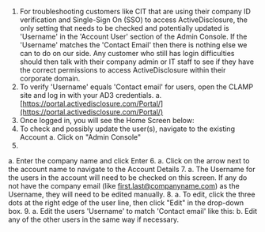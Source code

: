 1. For troubleshooting customers like CIT that are using their company ID verification and Single-Sign On (SSO) to access ActiveDisclosure, the only setting that needs to be checked and potentially updated is &#39;Username&#39; in the &#39;Account User&#39; section of the Admin Console.  If the &#39;Username&#39; matches the &#39;Contact Email&#39; then there is nothing else we can to do on our side.  Any customer who still has login difficulties should then talk with their company admin or IT staff to see if they have the correct permissions to access ActiveDisclosure within their corporate domain.
2. To verify &#39;Username&#39; equals &#39;Contact email&#39; for users, open the CLAMP site and log in with your AD3 credentials.
  a. [https://portal.activedisclosure.com/Portal/](https://portal.activedisclosure.com/Portal/)
3. Once logged in, you will see the Home Screen below:
4. To check and possibly update the user(s), navigate to the existing Account
  a. Click on &quot;Admin Console&quot;
5.
  a. Enter the company name and click Enter
6.
  a. Click on the arrow next to the account name to navigate to the Account Details
7.
  a. The Username for the users in the account will need to be checked on this screen.  If any do not have the company email (like first.last@companyname.com) as the Username, they will need to be edited manually.
8.
  a. To edit, click the three dots at the right edge of the user line, then click &quot;Edit&quot; in the drop-down box.
9.
  a. Edit the users &#39;Username&#39; to match &#39;Contact email&#39; like this:
  b. Edit any of the other users in the same way if necessary.

